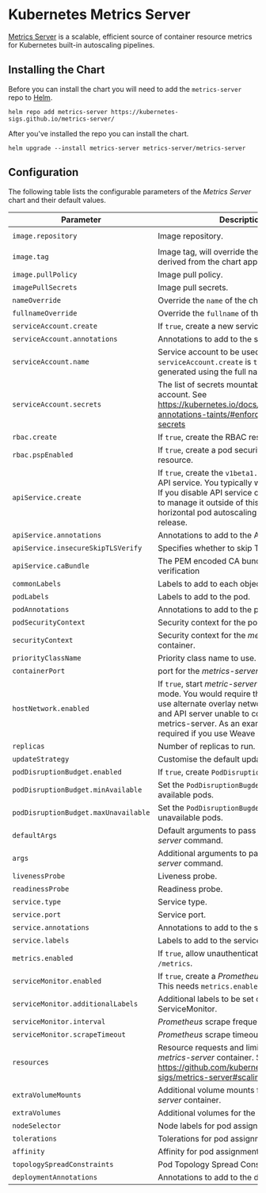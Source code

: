 # Kubernetes Metrics Server

[Metrics Server](https://github.com/kubernetes-sigs/metrics-server/) is a scalable, efficient source of container resource metrics for Kubernetes built-in autoscaling pipelines.

<!-- Trigger release -->

## Installing the Chart

Before you can install the chart you will need to add the `metrics-server` repo to [Helm](https://helm.sh/).

```shell
helm repo add metrics-server https://kubernetes-sigs.github.io/metrics-server/
```

After you've installed the repo you can install the chart.

```shell
helm upgrade --install metrics-server metrics-server/metrics-server
```

## Configuration

The following table lists the configurable parameters of the _Metrics Server_ chart and their default values.

| Parameter                            | Description                                                                                                                                                                                                                                                      | Default                                         |
| ------------------------------------ | ---------------------------------------------------------------------------------------------------------------------------------------------------------------------------------------------------------------------------------------------------------------- | ----------------------------------------------- |
| `image.repository`                   | Image repository.                                                                                                                                                                                                                                                | `registry.k8s.io/metrics-server/metrics-server` |
| `image.tag`                          | Image tag, will override the default tag derived from the chart app version.                                                                                                                                                                                     | `""`                                            |
| `image.pullPolicy`                   | Image pull policy.                                                                                                                                                                                                                                               | `IfNotPresent`                                  |
| `imagePullSecrets`                   | Image pull secrets.                                                                                                                                                                                                                                              | `[]`                                            |
| `nameOverride`                       | Override the `name` of the chart.                                                                                                                                                                                                                                | `nil`                                           |
| `fullnameOverride`                   | Override the `fullname` of the chart.                                                                                                                                                                                                                            | `nil`                                           |
| `serviceAccount.create`              | If `true`, create a new service account.                                                                                                                                                                                                                         | `true`                                          |
| `serviceAccount.annotations`         | Annotations to add to the service account.                                                                                                                                                                                                                       | `{}`                                            |
| `serviceAccount.name`                | Service account to be used. If not set and `serviceAccount.create` is `true`, a name is generated using the full name template.                                                                                                                                  | `nil`                                           |
| `serviceAccount.secrets`             | The list of secrets mountable by this service account. See https://kubernetes.io/docs/reference/labels-annotations-taints/#enforce-mountable-secrets                                                                                                             | `[]`                                            |
| `rbac.create`                        | If `true`, create the RBAC resources.                                                                                                                                                                                                                            | `true`                                          |
| `rbac.pspEnabled`                    | If `true`, create a pod security policy resource.                                                                                                                                                                                                                | `false`                                         |
| `apiService.create`                  | If `true`, create the `v1beta1.metrics.k8s.io` API service. You typically want this enabled! If you disable API service creation you have to manage it outside of this chart for e.g horizontal pod autoscaling to work with this release.                       | `true`                                          |
| `apiService.annotations`             | Annotations to add to the API service                                                                                                                                                                                                                            | `{}`                                            |
| `apiService.insecureSkipTLSVerify`   | Specifies whether to skip TLS verification                                                                                                                                                                                                                       | `true`                                          |
| `apiService.caBundle`                | The PEM encoded CA bundle for TLS verification                                                                                                                                                                                                                   | `""`                                            |
| `commonLabels`                       | Labels to add to each object of the chart.                                                                                                                                                                                                                       | `{}`                                            |
| `podLabels`                          | Labels to add to the pod.                                                                                                                                                                                                                                        | `{}`                                            |
| `podAnnotations`                     | Annotations to add to the pod.                                                                                                                                                                                                                                   | `{}`                                            |
| `podSecurityContext`                 | Security context for the pod.                                                                                                                                                                                                                                    | `{}`                                            |
| `securityContext`                    | Security context for the _metrics-server_ container.                                                                                                                                                                                                             | _See values.yaml_                               |
| `priorityClassName`                  | Priority class name to use.                                                                                                                                                                                                                                      | `system-cluster-critical`                       |
| `containerPort`                      | port for the _metrics-server_ container.                                                                                                                                                                                                                         | `10250`                                         |
| `hostNetwork.enabled`                | If `true`, start _metric-server_ in hostNetwork mode. You would require this enabled if you use alternate overlay networking for pods and API server unable to communicate with metrics-server. As an example, this is required if you use Weave network on EKS. | `false`                                         |
| `replicas`                           | Number of replicas to run.                                                                                                                                                                                                                                       | `1`                                             |
| `updateStrategy`                     | Customise the default update strategy.                                                                                                                                                                                                                           | `{}`                                            |
| `podDisruptionBudget.enabled`        | If `true`, create `PodDisruptionBudget` resource.                                                                                                                                                                                                                | `{}`                                            |
| `podDisruptionBudget.minAvailable`   | Set the `PodDisruptionBugdet` minimum available pods.                                                                                                                                                                                                            | `nil`                                           |
| `podDisruptionBudget.maxUnavailable` | Set the `PodDisruptionBugdet` maximum unavailable pods.                                                                                                                                                                                                          | `nil`                                           |
| `defaultArgs`                        | Default arguments to pass to the _metrics-server_ command.                                                                                                                                                                                                       | See _values.yaml_                               |
| `args`                               | Additional arguments to pass to the _metrics-server_ command.                                                                                                                                                                                                    | `[]`                                            |
| `livenessProbe`                      | Liveness probe.                                                                                                                                                                                                                                                  | See _values.yaml_                               |
| `readinessProbe`                     | Readiness probe.                                                                                                                                                                                                                                                 | See _values.yaml_                               |
| `service.type`                       | Service type.                                                                                                                                                                                                                                                    | `ClusterIP`                                     |
| `service.port`                       | Service port.                                                                                                                                                                                                                                                    | `443`                                           |
| `service.annotations`                | Annotations to add to the service.                                                                                                                                                                                                                               | `{}`                                            |
| `service.labels`                     | Labels to add to the service.                                                                                                                                                                                                                                    | `{}`                                            |
| `metrics.enabled`                    | If `true`, allow unauthenticated access to `/metrics`.                                                                                                                                                                                                           | `false`                                         |
| `serviceMonitor.enabled`             | If `true`, create a _Prometheus_ service monitor. This needs `metrics.enabled` to be `true`.                                                                                                                                                                     | `false`                                         |
| `serviceMonitor.additionalLabels`    | Additional labels to be set on the ServiceMonitor.                                                                                                                                                                                                               | `{}`                                            |
| `serviceMonitor.interval`            | _Prometheus_ scrape frequency.                                                                                                                                                                                                                                   | `1m`                                            |
| `serviceMonitor.scrapeTimeout`       | _Prometheus_ scrape timeout.                                                                                                                                                                                                                                     | `10s`                                           |
| `resources`                          | Resource requests and limits for the _metrics-server_ container. See https://github.com/kubernetes-sigs/metrics-server#scaling                                                                                                                                   | `{}`                                            |
| `extraVolumeMounts`                  | Additional volume mounts for the _metrics-server_ container.                                                                                                                                                                                                     | `[]`                                            |
| `extraVolumes`                       | Additional volumes for the pod.                                                                                                                                                                                                                                  | `[]`                                            |
| `nodeSelector`                       | Node labels for pod assignment.                                                                                                                                                                                                                                  | `{}`                                            |
| `tolerations`                        | Tolerations for pod assignment.                                                                                                                                                                                                                                  | `[]`                                            |
| `affinity`                           | Affinity for pod assignment.                                                                                                                                                                                                                                     | `{}`                                            |
| `topologySpreadConstraints`          | Pod Topology Spread Constraints.                                                                                                                                                                                                                                 | `[]`                                            |
| `deploymentAnnotations`              | Annotations to add to the deployment.                                                                                                                                                                                                                            | `{}`                                            |
